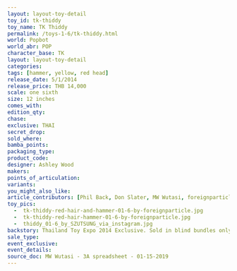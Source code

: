 ```yaml
---
layout: layout-toy-detail 
toy_id: tk-thiddy
toy_name: TK Thiddy
permalink: /toys-1-6/tk-thiddy.html
world: Popbot
world_abr: POP
character_base: TK
layout: layout-toy-detail
categories: 
tags: [hammer, yellow, red head]
release_date: 5/1/2014
release_price: THB 14,000
scale: one sixth
size: 12 inches
comes_with: 
edition_qty: 
chase: 
exclusive: THAI
secret_drop: 
sold_where: 
bamba_points: 
packaging_type: 
product_code:
designer: Ashley Wood
makers: 
points_of_articulation: 
variants: 
you_might_also_like: 
article_contributors: [Phil Back, Don Slater, MW Wutasi, foreignparticle, szutsung]
toy_pics: 
  -  tk-thiddy-red-hair-and-hammer-01-6-by-foreignparticle.jpg
  -  tk-thiddy-red-hair-hammer-01-6-by-foreignparticle.jpg
  -  thiddy_01-6_by_SZUTSUNG_via_instagram.jpg
backstory: Thailand Toy Expo 2014 Exclusive. Sold in blind bundles only (Thiddy + Thai Pascha + Mighty Square)
sale_type: 
event_exclusive: 
event_details: 
source_doc: MW Wutasi - 3A spreadsheet - 01-15-2019
---
```

